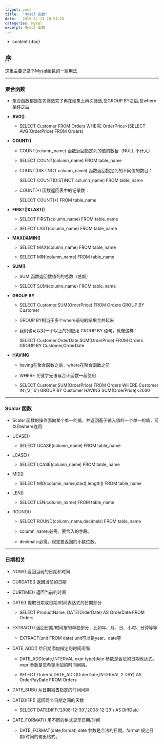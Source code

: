 ```yaml
---
layout: post
title:  "Mysql 函数"
date:   2015-11-11 20:51:25
categories: Mysql
excerpt: Mysql 函数
---
```


* content
{:toc}


## 序

这里主要记录下Mysql函数的一些用法

---

### 聚合函数

 * 聚合函数都是在先筛选完了再在结果上再次筛选,在GROUP BY之后,在where条件之后

 * **AVG()**

   * SELECT Customer FROM Orders
        WHERE OrderPrice>(SELECT AVG(OrderPrice) FROM Orders)

 * **COUNT()**

   * COUNT(column_name) 函数返回指定列的值的数目（NULL 不计入）

   * SELECT COUNT(column_name) FROM table_name

   * COUNT(DISTINCT column_name) 函数返回指定列的不同值的数目：

     SELECT COUNT(DISTINCT column_name) FROM table_name

   * COUNT(*) 函数返回表中的记录数：

     SELECT COUNT(*) FROM table_name

 * **FIRST()&LAST()**

   * SELECT FIRST(column_name) FROM table_name

   * SELECT LAST(column_name) FROM table_name

 * **MAX()&MIN()**

   * SELECT MAX(column_name) FROM table_name

   * SELECT MIN(column_name) FROM table_name

 * **SUM()**

   * SUM 函数返回数值列的总数（总额）

   * SELECT SUM(column_name) FROM table_name

 * **GROUP BY**

   * SELECT Customer,SUM(OrderPrice) FROM Orders
        GROUP BY Customer

   * GROUP BY相当于多个where语句的结果合并起来

   * 我们也可以对一个以上的列应用 GROUP BY 语句，就像这样：

     SELECT Customer,OrderDate,SUM(OrderPrice) FROM Orders
        GROUP BY Customer,OrderDate

 * **HAVING**

   * having在聚合函数之后，where在聚合函数之前

   * WHERE 关键字无法与合计函数一起使用

   * SELECT Customer,SUM(OrderPrice) FROM Orders
        WHERE Customer IN ('a','b')
        GROUP BY Customer
        HAVING SUM(OrderPrice)<2000

---

### Scalar 函数

 * Scalar 函数的操作面向某个单一的值，并返回基于输入值的一个单一的值，可以和where连用

 * UCASE()

   * SELECT UCASE(column_name) FROM table_name

 * LCASE()

   * SELECT LCASE(column_name) FROM table_name

 * MID()

   * SELECT MID(column_name,start[,length]) FROM table_name

 * LEN()

   * SELECT LEN(column_name) FROM table_name

 * ROUND()

   * SELECT ROUND(column_name,decimals) FROM table_name

   * column_name:必需。要舍入的字段。

   * decimals:必需。规定要返回的小数位数。

---

### 日期相关

 * NOW()    返回当前的日期和时间

 * CURDATE()	返回当前的日期

 * CURTIME()	返回当前的时间

 * DATE()	提取日期或日期/时间表达式的日期部分

   * SELECT ProductName, DATE(OrderDate) AS OrderDate FROM Orders

 * EXTRACT()	返回日期/时间按的单独部分，比如年、月、日、小时、分钟等等

   * EXTRACT(unit FROM date) unit可以是year、date等

 * DATE_ADD()	给日期添加指定的时间间隔

   * DATE_ADD(date,INTERVAL expr type)date 参数是合法的日期表达式。expr 参数是您希望添加的时间间隔。

   * SELECT OrderId,DATE_ADD(OrderDate,INTERVAL 2 DAY) AS OrderPayDate FROM Orders

 * DATE_SUB()	从日期减去指定的时间间隔

 * DATEDIFF()	返回两个日期之间的天数

   * SELECT DATEDIFF('2008-12-30','2008-12-29') AS DiffDate

 * DATE_FORMAT()	用不同的格式显示日期/时间
 
   * DATE_FORMAT(date,format) date 参数是合法的日期。format 规定日期/时间的输出格式。

